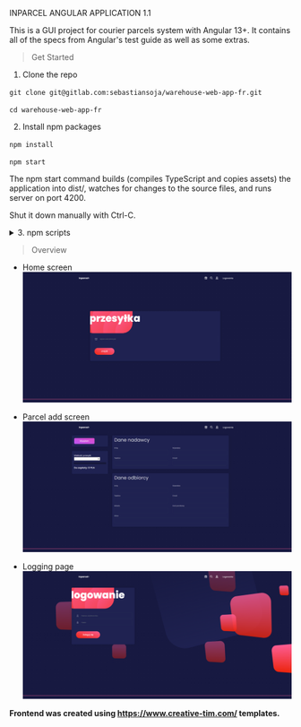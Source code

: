 INPARCEL ANGULAR APPLICATION 1.1

This is a GUI project for courier parcels system with Angular 13+. 
It contains all of the specs from Angular's test guide as well as some extras. 

> Get Started

1. Clone the repo

 `git clone git@gitlab.com:sebastiansoja/warehouse-web-app-fr.git`
 
 `cd warehouse-web-app-fr`

2. Install npm packages

`npm install`

`npm start` 


The npm start command builds (compiles TypeScript and copies assets) the application into dist/, watches for changes to the source files, and runs server on port 4200.

Shut it down manually with Ctrl-C.

<details><summary>
3. npm scripts</summary>
These are the most useful commands defined in package.json:


- npm start - runs the TypeScript compiler, asset copier, and a server at the same time, all three in "watch mode".
- npm run build - runs the TypeScript compiler and asset copier once.
- npm run build:watch - runs the TypeScript compiler and asset copier in "watch mode"; when changes occur to source files, 
  they will be recompiled  or copied into dist/.
- npm run lint - runs tslint on the project files.
- npm run serve - runs server.

1.  These are the test-related scripts:
- npm test - builds the application and runs Intern tests (both unit and functional) one time.
- npm run ci - cleans, lints, and builds the application and runs Intern tests (both unit and functional) one time.
</details>


> Overview

- Home screen
![](screenshots/home_screen.png)

- Parcel add screen
![](screenshots/parcel_add.png)

- Logging page
![](screenshots/logging_page.png)




















**Frontend was created using https://www.creative-tim.com/ templates.**
